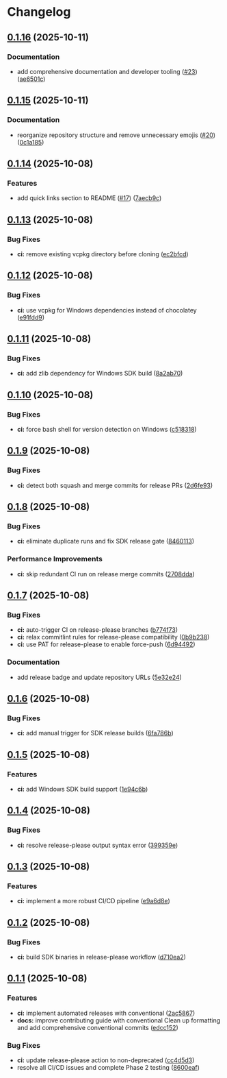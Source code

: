 # Changelog

## [0.1.16](https://github.com/IdanG7/matchmaker-platform/compare/multiplayer-sdk-v0.1.15...multiplayer-sdk-v0.1.16) (2025-10-11)


### Documentation

* add comprehensive documentation and developer tooling ([#23](https://github.com/IdanG7/matchmaker-platform/issues/23)) ([ae6501c](https://github.com/IdanG7/matchmaker-platform/commit/ae6501c53607958ece4a10bc9cb44907ee180dec))

## [0.1.15](https://github.com/IdanG7/matchmaker-platform/compare/multiplayer-sdk-v0.1.14...multiplayer-sdk-v0.1.15) (2025-10-11)


### Documentation

* reorganize repository structure and remove unnecessary emojis ([#20](https://github.com/IdanG7/matchmaker-platform/issues/20)) ([0c1a185](https://github.com/IdanG7/matchmaker-platform/commit/0c1a185474ab8fb9549235832ebab9c6dd712e91))

## [0.1.14](https://github.com/IdanG7/matchmaker-platform/compare/multiplayer-sdk-v0.1.13...multiplayer-sdk-v0.1.14) (2025-10-08)


### Features

* add quick links section to README ([#17](https://github.com/IdanG7/matchmaker-platform/issues/17)) ([7aecb9c](https://github.com/IdanG7/matchmaker-platform/commit/7aecb9caf659d20b1afcb38573dc03bbebfb9d46))

## [0.1.13](https://github.com/IdanG7/matchmaker-platform/compare/multiplayer-sdk-v0.1.12...multiplayer-sdk-v0.1.13) (2025-10-08)


### Bug Fixes

* **ci:** remove existing vcpkg directory before cloning ([ec2bfcd](https://github.com/IdanG7/matchmaker-platform/commit/ec2bfcdb08d8614b323d6d286998e8c16d3a313d))

## [0.1.12](https://github.com/IdanG7/matchmaker-platform/compare/multiplayer-sdk-v0.1.11...multiplayer-sdk-v0.1.12) (2025-10-08)


### Bug Fixes

* **ci:** use vcpkg for Windows dependencies instead of chocolatey ([e91fdd9](https://github.com/IdanG7/matchmaker-platform/commit/e91fdd90c185912296766a704f701e38e415715b))

## [0.1.11](https://github.com/IdanG7/matchmaker-platform/compare/multiplayer-sdk-v0.1.10...multiplayer-sdk-v0.1.11) (2025-10-08)


### Bug Fixes

* **ci:** add zlib dependency for Windows SDK build ([8a2ab70](https://github.com/IdanG7/matchmaker-platform/commit/8a2ab70bef01f22fa52c5866b05caa4ab464f92a))

## [0.1.10](https://github.com/IdanG7/matchmaker-platform/compare/multiplayer-sdk-v0.1.9...multiplayer-sdk-v0.1.10) (2025-10-08)


### Bug Fixes

* **ci:** force bash shell for version detection on Windows ([c518318](https://github.com/IdanG7/matchmaker-platform/commit/c518318798bc2e01ea27d1293637e37d35443d94))

## [0.1.9](https://github.com/IdanG7/matchmaker-platform/compare/multiplayer-sdk-v0.1.8...multiplayer-sdk-v0.1.9) (2025-10-08)


### Bug Fixes

* **ci:** detect both squash and merge commits for release PRs ([2d6fe93](https://github.com/IdanG7/matchmaker-platform/commit/2d6fe93d8711e1ec815e6136e9e659d056c4bc05))

## [0.1.8](https://github.com/IdanG7/matchmaker-platform/compare/multiplayer-sdk-v0.1.7...multiplayer-sdk-v0.1.8) (2025-10-08)


### Bug Fixes

* **ci:** eliminate duplicate runs and fix SDK release gate ([8460113](https://github.com/IdanG7/matchmaker-platform/commit/846011311b1fde74067e21acfc0f2d9f927bc03f))


### Performance Improvements

* **ci:** skip redundant CI run on release merge commits ([2708dda](https://github.com/IdanG7/matchmaker-platform/commit/2708ddaaee736fa07fc9d8b9321fc0bd56db7887))

## [0.1.7](https://github.com/IdanG7/matchmaker-platform/compare/multiplayer-sdk-v0.1.6...multiplayer-sdk-v0.1.7) (2025-10-08)


### Bug Fixes

* **ci:** auto-trigger CI on release-please branches ([b774f73](https://github.com/IdanG7/matchmaker-platform/commit/b774f73b4bf265df89563f86cd9d5c4a154a4d95))
* **ci:** relax commitlint rules for release-please compatibility ([0b9b238](https://github.com/IdanG7/matchmaker-platform/commit/0b9b238ebb36216113d00a30a5c2f8976d78bd55))
* **ci:** use PAT for release-please to enable force-push ([6d94492](https://github.com/IdanG7/matchmaker-platform/commit/6d94492db1905cad4ceb4b6333cc36d802646085))


### Documentation

* add release badge and update repository URLs ([5e32e24](https://github.com/IdanG7/matchmaker-platform/commit/5e32e245969dc85504e15c992572dcfaa835095e))

## [0.1.6](https://github.com/IdanG7/matchmaker-platform/compare/multiplayer-sdk-v0.1.5...multiplayer-sdk-v0.1.6) (2025-10-08)


### Bug Fixes

* **ci:** add manual trigger for SDK release builds ([6fa786b](https://github.com/IdanG7/matchmaker-platform/commit/6fa786bf68df4e4c0577f3bd557ff6dfc29c3986))

## [0.1.5](https://github.com/IdanG7/matchmaker-platform/compare/multiplayer-sdk-v0.1.4...multiplayer-sdk-v0.1.5) (2025-10-08)


### Features

* **ci:** add Windows SDK build support ([1e94c6b](https://github.com/IdanG7/matchmaker-platform/commit/1e94c6bf5f001e31f4263f7d211636551113b00a))

## [0.1.4](https://github.com/IdanG7/matchmaker-platform/compare/multiplayer-sdk-v0.1.3...multiplayer-sdk-v0.1.4) (2025-10-08)


### Bug Fixes

* **ci:** resolve release-please output syntax error ([399359e](https://github.com/IdanG7/matchmaker-platform/commit/399359ec9b3d674dd05001c60a0da4dd3103282d))

## [0.1.3](https://github.com/IdanG7/matchmaker-platform/compare/multiplayer-sdk-v0.1.2...multiplayer-sdk-v0.1.3) (2025-10-08)


### Features

* **ci:** implement a more robust CI/CD pipeline ([e9a6d8e](https://github.com/IdanG7/matchmaker-platform/commit/e9a6d8e8d085f752977841a2a2c78f737c932e13))

## [0.1.2](https://github.com/IdanG7/matchmaker-platform/compare/multiplayer-sdk-v0.1.1...multiplayer-sdk-v0.1.2) (2025-10-08)


### Bug Fixes

* **ci:** build SDK binaries in release-please workflow ([d710ea2](https://github.com/IdanG7/matchmaker-platform/commit/d710ea2cccdd05c3d33701f46b7883e457421284))

## [0.1.1](https://github.com/IdanG7/matchmaker-platform/compare/multiplayer-sdk-v0.1.0...multiplayer-sdk-v0.1.1) (2025-10-08)


### Features

* **ci:** implement automated releases with conventional ([2ac5867](https://github.com/IdanG7/matchmaker-platform/commit/2ac586767af0ddcfc7d5752b15ef626b195a2e7b))
* **docs:** improve contributing guide with conventional   Clean up formatting and add comprehensive conventional commits ([edcc152](https://github.com/IdanG7/matchmaker-platform/commit/edcc15243283f6731c8b54f22f20b363adde59a8))


### Bug Fixes

* **ci:** update release-please action to non-deprecated ([cc4d5d3](https://github.com/IdanG7/matchmaker-platform/commit/cc4d5d37c24449ea4c498b69b8c9ab1d3bbc9837))
* resolve all CI/CD issues and complete Phase 2 testing ([8600eaf](https://github.com/IdanG7/matchmaker-platform/commit/8600eafc27279ca5f8eb9c0c73299565dc721e63))
